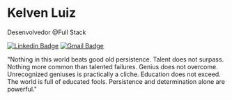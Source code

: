# Kelven Luiz 

Desenvolvedor @Full Stack

[![Linkedin Badge](https://img.shields.io/badge/-kelvenbr@gmail.com-3F5D7D?style=for-the-badge&logo=gmail)](mailto:kelvenbr@gmail.com) 
[![Gmail Badge](https://img.shields.io/badge/-linkedin.com/in/kelvenluiz-3F5D7D?style=for-the-badge&logo=linkedin)](https://www.linkedin.com/in/kelvenluiz/)

"Nothing in this world beats good old persistence. Talent does not surpass. Nothing more common than talented failures. Genius does not overcome. Unrecognized geniuses is practically a cliche. Education does not exceed. The world is full of educated fools. Persistence and determination alone are powerful."

